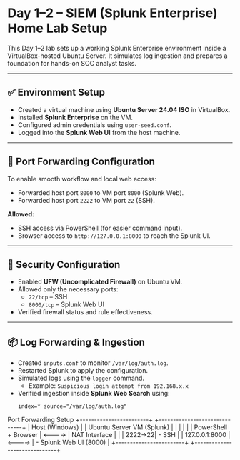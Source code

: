 # Day 1–2 – SIEM (Splunk Enterprise) Home Lab Setup

This Day 1–2 lab sets up a working Splunk Enterprise environment inside a VirtualBox-hosted Ubuntu Server. It simulates log ingestion and prepares a foundation for hands-on SOC analyst tasks.

---

## ✅ Environment Setup

- Created a virtual machine using **Ubuntu Server 24.04 ISO** in VirtualBox.
- Installed **Splunk Enterprise** on the VM.
- Configured admin credentials using `user-seed.conf`.
- Logged into the **Splunk Web UI** from the host machine.

---

## 🔁 Port Forwarding Configuration

To enable smooth workflow and local web access:

- Forwarded host port `8000` to VM port `8000` (Splunk Web).
- Forwarded host port `2222` to VM port `22` (SSH).

**Allowed:**
- SSH access via PowerShell (for easier command input).
- Browser access to `http://127.0.0.1:8000` to reach the Splunk UI.

---

## 🔐 Security Configuration

- Enabled **UFW (Uncomplicated Firewall)** on Ubuntu VM.
- Allowed only the necessary ports:
  - `22/tcp` – SSH  
  - `8000/tcp` – Splunk Web UI  
- Verified firewall status and rule effectiveness.

---

## 📦 Log Forwarding & Ingestion

- Created `inputs.conf` to monitor `/var/log/auth.log`.
- Restarted Splunk to apply the configuration.
- Simulated logs using the `logger` command.
  - Example: `Suspicious login attempt from 192.168.x.x`
- Verified ingestion inside **Splunk Web Search** using:
  ```spl
  index=* source="/var/log/auth.log"

Port Forwarding Setup
+------------------------+        +------------------------------+
|      Host (Windows)    |        |    Ubuntu Server VM (Splunk) |
|                        |        |                              |
| PowerShell + Browser   | <----> |     NAT Interface            |
|                        | 2222→22| - SSH                        |
| 127.0.0.1:8000         | <----> | - Splunk Web UI (8000)       |
+------------------------+        +------------------------------+
